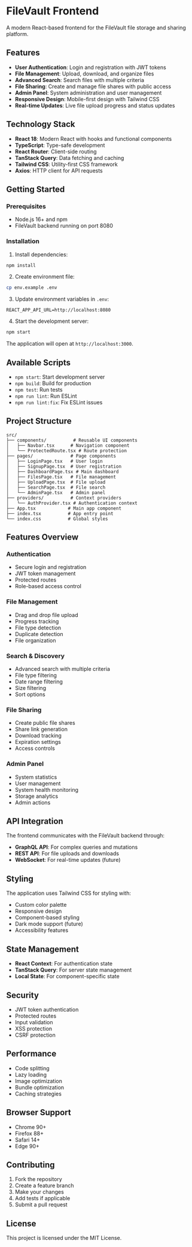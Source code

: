# FileVault Frontend

A modern React-based frontend for the FileVault file storage and sharing platform.

## Features

- **User Authentication**: Login and registration with JWT tokens
- **File Management**: Upload, download, and organize files
- **Advanced Search**: Search files with multiple criteria
- **File Sharing**: Create and manage file shares with public access
- **Admin Panel**: System administration and user management
- **Responsive Design**: Mobile-first design with Tailwind CSS
- **Real-time Updates**: Live file upload progress and status updates

## Technology Stack

- **React 18**: Modern React with hooks and functional components
- **TypeScript**: Type-safe development
- **React Router**: Client-side routing
- **TanStack Query**: Data fetching and caching
- **Tailwind CSS**: Utility-first CSS framework
- **Axios**: HTTP client for API requests

## Getting Started

### Prerequisites

- Node.js 16+ and npm
- FileVault backend running on port 8080

### Installation

1. Install dependencies:
```bash
npm install
```

2. Create environment file:
```bash
cp env.example .env
```

3. Update environment variables in `.env`:
```
REACT_APP_API_URL=http://localhost:8080
```

4. Start the development server:
```bash
npm start
```

The application will open at `http://localhost:3000`.

## Available Scripts

- `npm start`: Start development server
- `npm build`: Build for production
- `npm test`: Run tests
- `npm run lint`: Run ESLint
- `npm run lint:fix`: Fix ESLint issues

## Project Structure

```
src/
├── components/          # Reusable UI components
│   ├── Navbar.tsx      # Navigation component
│   └── ProtectedRoute.tsx # Route protection
├── pages/              # Page components
│   ├── LoginPage.tsx   # User login
│   ├── SignupPage.tsx  # User registration
│   ├── DashboardPage.tsx # Main dashboard
│   ├── FilesPage.tsx   # File management
│   ├── UploadPage.tsx  # File upload
│   ├── SearchPage.tsx  # File search
│   └── AdminPage.tsx   # Admin panel
├── providers/          # Context providers
│   └── AuthProvider.tsx # Authentication context
├── App.tsx            # Main app component
├── index.tsx          # App entry point
└── index.css          # Global styles
```

## Features Overview

### Authentication
- Secure login and registration
- JWT token management
- Protected routes
- Role-based access control

### File Management
- Drag and drop file upload
- Progress tracking
- File type detection
- Duplicate detection
- File organization

### Search & Discovery
- Advanced search with multiple criteria
- File type filtering
- Date range filtering
- Size filtering
- Sort options

### File Sharing
- Create public file shares
- Share link generation
- Download tracking
- Expiration settings
- Access controls

### Admin Panel
- System statistics
- User management
- System health monitoring
- Storage analytics
- Admin actions

## API Integration

The frontend communicates with the FileVault backend through:

- **GraphQL API**: For complex queries and mutations
- **REST API**: For file uploads and downloads
- **WebSocket**: For real-time updates (future)

## Styling

The application uses Tailwind CSS for styling with:

- Custom color palette
- Responsive design
- Component-based styling
- Dark mode support (future)
- Accessibility features

## State Management

- **React Context**: For authentication state
- **TanStack Query**: For server state management
- **Local State**: For component-specific state

## Security

- JWT token authentication
- Protected routes
- Input validation
- XSS protection
- CSRF protection

## Performance

- Code splitting
- Lazy loading
- Image optimization
- Bundle optimization
- Caching strategies

## Browser Support

- Chrome 90+
- Firefox 88+
- Safari 14+
- Edge 90+

## Contributing

1. Fork the repository
2. Create a feature branch
3. Make your changes
4. Add tests if applicable
5. Submit a pull request

## License

This project is licensed under the MIT License.


